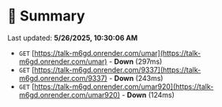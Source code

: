 # 📖 Summary
Last updated: **5/26/2025, 10:30:06 AM**

- `GET` [https://talk-m6gd.onrender.com/umar](https://talk-m6gd.onrender.com/umar) - **Down** (297ms)
- `GET` [https://talk-m6gd.onrender.com/9337](https://talk-m6gd.onrender.com/9337) - **Down** (243ms)
- `GET` [https://talk-m6gd.onrender.com/umar920](https://talk-m6gd.onrender.com/umar920) - **Down** (124ms)
